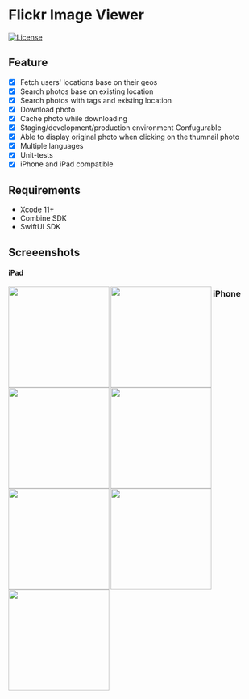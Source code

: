 # Flickr Image Viewer

[![License](https://img.shields.io/cocoapods/l/mobile-ios-hui.svg?style=flat)](https://cocoapods.org/pods/mobile-ios-hui)


## Feature

- [x] Fetch users' locations base on their geos
- [x] Search photos base on existing location
- [x] Search photos with tags and existing location
- [x] Download photo
- [x] Cache photo while downloading 
- [x] Staging/development/production environment Confugurable 
- [x] Able to display original photo when clicking on the thumnail photo
- [x] Multiple languages
- [x] Unit-tests
- [x] iPhone and iPad compatible

## Requirements

- Xcode 11+
- Combine SDK
- SwiftUI SDK

## Screeenshots

#### iPad

<img align="left" src="screenshots/Simulator Screen Shot - iPad Pro (9.7-inch) - 2020-08-13 at 10.38.13.png" width=200 >
<img align="left" src="screenshots/Simulator Screen Shot - iPad Pro (9.7-inch) - 2020-08-13 at 10.38.37.png" width=200 >
<img align="left" src="screenshots/Simulator Screen Shot - iPad Pro (9.7-inch) - 2020-08-13 at 10.38.21.png" width=200 >
<img align="left" src="screenshots/Simulator Screen Shot - iPad Pro (9.7-inch) - 2020-08-13 at 10.38.22.png" width=200 >

### iPhone

<img align="left" src="screenshots/Simulator Screen Shot - iPhone 11 - 2020-08-13 at 10.41.15.png" width=200 >
<img align="left" src="screenshots/Simulator Screen Shot - iPhone 11 - 2020-08-13 at 10.41.21.png" width=200 >
<img align="left" src="screenshots/Simulator Screen Shot - iPhone 11 - 2020-08-13 at 10.41.29.png" width=200 >


